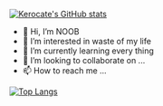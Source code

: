 [![Kerocate's GitHub stats](https://github-readme-stats.vercel.app/api?username=kerocate&count_private=true&show_icons=true)](https://github.com/kerocate/github-readme-stats)

- 👋 Hi, I’m NOOB
- 👀 I’m interested in waste of my life
- 🌱 I’m currently learning every thing
- 💞️ I’m looking to collaborate on ...
- 📫 How to reach me ...

<!---
kerocate/kerocate is a ✨ special ✨ repository because its `README.md` (this file) appears on your GitHub profile.
You can click the Preview link to take a look at your changes.
--->

[![Top Langs](https://github-readme-stats.vercel.app/api/top-langs/?username=kerocate&langs_count=10)](https://github.com/kerocate/github-readme-stats)
